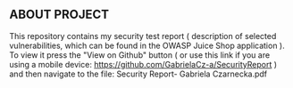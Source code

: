 ## ABOUT PROJECT
This repository contains my security test report ( description of selected vulnerabilities, which can be found in the OWASP Juice Shop application ).
To view it press the "View on Github" button ( or use this link if you are using a mobile device: https://github.com/GabrielaCz-a/SecurityReport )
and then navigate to the file: Security Report- Gabriela Czarnecka.pdf 
